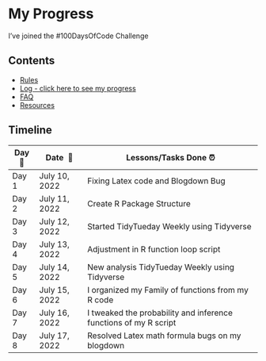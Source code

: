 My Progress
================

I’ve joined the \#100DaysOfCode Challenge

## Contents

-   [Rules](rules.md)
-   [Log - click here to see my progress](log.md)
-   [FAQ](FAQ.md)
-   [Resources](resources.md)

## Timeline

| **Day:pushpin:** | **Date  :calendar:** | **Lessons/Tasks Done :alarm_clock:**                             |
|------------------|----------------------|------------------------------------------------------------------|
| Day 1            | July 10, 2022        | Fixing Latex code and Blogdown Bug                               |
| Day 2            | July 11, 2022        | Create R Package Structure                                       |
| Day 3            | July 12, 2022        | Started TidyTueday Weekly using Tidyverse                        |
| Day 4            | July 13, 2022        | Adjustment in R function loop script                             |
| Day 5            | July 14, 2022        | New analysis TidyTueday Weekly using Tidyverse                   |
| Day 6            | July 15, 2022        | I organized my Family of functions from my R code                |
| Day 7            | July 16, 2022        | I tweaked the probability and inference functions of my R script |
| Day 8            | July 17, 2022        | Resolved Latex math formula bugs on my blogdown                  |
